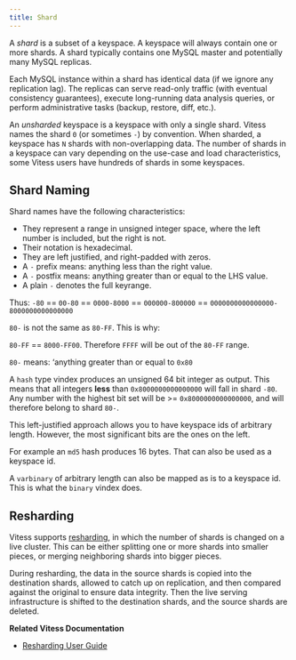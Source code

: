 ```yaml
---
title: Shard
---
```


A *shard* is a subset of a keyspace. A keyspace will always contain one or more shards. A shard typically contains one MySQL master and potentially many MySQL replicas.

Each MySQL instance within a shard has identical data (if we ignore any replication lag). The replicas can serve read-only traffic (with eventual consistency guarantees), execute long-running data analysis queries, or perform administrative tasks (backup, restore, diff, etc.).

An *unsharded* keyspace is a keyspace with only a single shard. Vitess names the shard `0` (or sometimes `-`) by convention. When sharded, a keyspace has `N` shards with non-overlapping data. The number of shards in a keyspace can vary depending on the use-case and load characteristics, some Vitess users have hundreds of shards in some keyspaces.

## Shard Naming

Shard names have the following characteristics:

* They represent a range in unsigned integer space, where the left number is included, but the right is not.
* Their notation is hexadecimal.
* They are left justified, and right-padded with zeros.
* A `-` prefix means: anything less than the right value.
* A `-` postfix means: anything greater than or equal to the LHS value.
* A plain `-` denotes the full keyrange.

Thus: `-80` == `00-80` == `0000-8000` == `000000-800000` == `0000000000000000-8000000000000000`

`80-` is not the same as `80-FF`. This is why:

`80-FF` == `8000-FF00`. Therefore `FFFF` will be out of the `80-FF` range.

`80-` means: ‘anything greater than or equal to `0x80`

A `hash` type vindex produces an unsigned 64 bit integer as output. This means that all integers **less** than `0x8000000000000000` will fall in shard `-80`. Any number with the highest bit set will be >= `0x8000000000000000`, and will therefore belong to shard `80-`.

This left-justified approach allows you to have keyspace ids of arbitrary length. However, the most significant bits are the ones on the left.

For example an `md5` hash produces 16 bytes. That can also be used as a keyspace id.

A `varbinary` of arbitrary length can also be mapped as is to a keyspace id. This is what the `binary` vindex does.

## Resharding

Vitess supports [resharding](../../user-guides/configuration-advanced/resharding), in which the number of shards is changed on a live cluster. This can be either splitting one or more shards into smaller pieces, or merging neighboring shards into bigger pieces.

During resharding, the data in the source shards is copied into the destination shards, allowed to catch up on replication, and then compared against the original to ensure data integrity. Then the live serving infrastructure is shifted to the destination shards, and the source shards are deleted.

**Related Vitess Documentation**

* [Resharding User Guide](../../user-guides/configuration-advanced/resharding)
